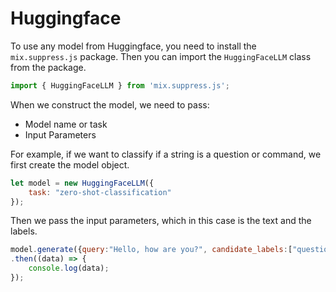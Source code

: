 # Huggingface

To use any model from Huggingface, you need to install the `mix.suppress.js` package. Then you can import the `HuggingFaceLLM` class from the package.

```js
import { HuggingFaceLLM } from 'mix.suppress.js';
```

When we construct the model, we need to pass:

* Model name or task
* Input Parameters

For example, if we want to classify if a string is a question or command, we first create the model object.

```js
let model = new HuggingFaceLLM({
    task: "zero-shot-classification"
});
```

Then we pass the input parameters, which in this case is the text and the labels.

```js
model.generate({query:"Hello, how are you?", candidate_labels:["question", "command"]})
.then((data) => {
    console.log(data);
});
```
